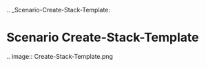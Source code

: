 .. _Scenario-Create-Stack-Template:

Scenario Create-Stack-Template
====================

.. image:: Create-Stack-Template.png


